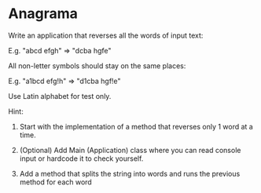 # Anagrama

Write an application that reverses all the words of input text:

  E.g. "abcd efgh" => "dcba hgfe"

All non-letter symbols should stay on the same places:

  E.g. "a1bcd efg!h" => "d1cba hgf!e"

Use Latin alphabet for test only.

Hint:

1. Start with the implementation of a method that reverses only 1 word at a time.

2. (Optional) Add Main (Application) class where you can read console input or hardcode it to check yourself.

3. Add a method that splits the string into words and runs the previous method for each word
